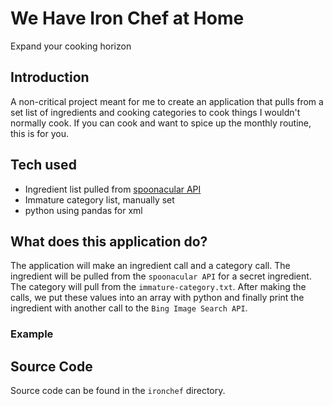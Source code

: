 # We Have Iron Chef at Home
Expand your cooking horizon

## Introduction 

A non-critical project meant for me to create an application that pulls from a set list of ingredients and cooking categories to cook things I wouldn't normally cook. If you can cook and want to spice up the monthly routine, this is for you.



## Tech used

- Ingredient list pulled from [spoonacular API](https://spoonacular.com/food-api)
- Immature category list, manually set
- python using pandas for xml



## What does this application do?

The application will make an ingredient call and a category call. The ingredient will be pulled from the `spoonacular API` for a secret ingredient. The category will pull from the `immature-category.txt`. After making the calls, we put these values into an array with python and finally print the ingredient with another call to the `Bing Image Search API`.

### Example





## Source Code

Source code can be found in the `ironchef` directory.  
